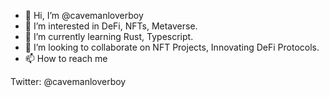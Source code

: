 - 👋 Hi, I’m @cavemanloverboy
- 👀 I’m interested in DeFi, NFTs, Metaverse.
- 🌱 I’m currently learning Rust, Typescript.
- 💞️ I’m looking to collaborate on NFT Projects, Innovating DeFi Protocols.
- 📫 How to reach me 

Twitter:
@cavemanloverboy

<!---
cavemanloverboy/cavemanloverboy is a ✨ special ✨ repository because its `README.md` (this file) appears on your GitHub profile.
You can click the Preview link to take a look at your changes.
--->
